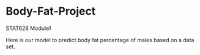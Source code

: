 # Body-Fat-Project
STAT628 Module1

Here is our model to predict body fat percentage of males based on a data set.
